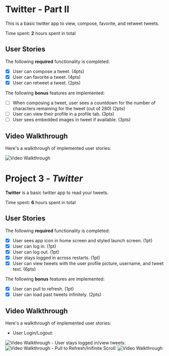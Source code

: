 # Twitter - Part II

This is a basic twitter app to view, compose, favorite, and retweet tweets.

Time spent: **2** hours spent in total

## User Stories

The following **required** functionality is completed:

- [x] User can compose a tweet. (4pts)
- [x] User can favorite a tweet. (4pts)
- [x] User can retweet a tweet. (2pts)

The following **bonus** features are implemented:

- [ ] When composing a tweet, user sees a countdown for the number of characters remaining for the tweet (out of 280) (2pts)
- [ ] User can view their profile in a profile tab. (3pts)
- [ ] User sees embedded images in tweet if available. (3pts)

## Video Walkthrough

Here's a walkthrough of implemented user stories:

<img src='http://g.recordit.co/CSbjHrV2Jg.gif' title='Video Walkthrough' width='' alt='Video Walkthrough' />

# Project 3 - *Twitter*

**Twitter** is a basic twitter app to read your tweets.

Time spent: **6** hours spent in total

## User Stories

The following **required** functionality is completed:

- [x] User sees app icon in home screen and styled launch screen. (1pt)
- [x] User can log in. (1pt)
- [x] User can log out. (1pt)
- [x] User stays logged in across restarts. (1pt)
- [x] User can view tweets with the user profile picture, username, and tweet text. (6pts)

The following **bonus** features are implemented:

- [x] User can pull to refresh. (1pt)
- [x] User can load past tweets infinitely. (2pts)

## Video Walkthrough

Here's a walkthrough of implemented user stories:

- User Login/Logout:
<img src='http://g.recordit.co/nb8KYnGbND.gif' title='Required Features Video Walkthrough - User Login/Logout' width='' alt='Video Walkthrough' />
- User stays logged in/view tweets:
<img src='http://g.recordit.co/SQqhwJJ39O.gif' title='Required Features Video Walkthrough - User stays logged in across restarts/User can view tweets with the user profile picture, username, and tweet text' width='' alt='Video Walkthrough' />
- Pull to Refresh/Inifinite Scroll:
<img src='http://g.recordit.co/lKpp1fwJiW.gif' title='Bonus Features Video Walkthrough - Pull to Refresh/Inifinite Scroll' width='' alt='Video Walkthrough' />

